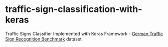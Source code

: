 # traffic-sign-classification-with-keras
Traffic Signs Classifier Implemented with Keras Framework - [German Traffic Sign Recognition Benchmark](http://benchmark.ini.rub.de/?section=gtsrb&amp;subsection=news) dataset
